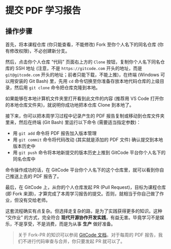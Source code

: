 # 提交 PDF 学习报告

## 操作步骤

首先，将本课程仓库 (你只能查看，不能修改) Fork 至你个人名下的同名仓库 (你有修改权限)，不必创建新分支。

然后，点击你个人仓库 “代码” 页面右上方的 `Clone` 按钮，复制你个人名下同名仓库的 SSH 地址 (注意，不是 `https://gitcode.com` 开头的地址，而是 `git@gitcode.com` 开头的地址；前者只能下载，不能上推)，在终端 (Windows 可以用安装的 Git Bash) 里，先用 `cd` 命令切换至你准备存放本地代码仓库的上级目录，然后用 `git clone` 命令把仓库克隆到本地。

如果能够在本地计算机文件夹里打开看到此文件的内容 (推荐用 VS Code 打开你的本地仓库文件夹)，就说明你成功地把本仓库 Clone 到本地了。

接下来，你可以把本周学习过程中记录产生的 PDF 报告复制或移动到仓库文件夹里来，然后在终端 (Git Bash) 里运行以下命令 (需要适当指定参数)：

- 用 `git add` 命令将 PDF 报告加入版本管理
- 用 `git commit` 命令将代码改动 (其实就是添加的 PDF 文件) 确认提交到本地版本历史中
- 用 `git push` 命令将本地新提交的版本历史上推到 GitCode 平台你个人名下的同名仓库中

命令操作成功的话，在 GitCode 平台你个人名下的这个仓库里，就可以看到你自己推送上去的 PDF 报告了。

最后，在 GitCode 上，从你的个人仓库发起 PR (Pull Request)，目标为课程仓库 (即 Fork 来源)，才算完成了本周学习报告的提交。否则，就相当于你自己做了作业，但没有交给老师。

这套流程确实有点复杂。但选择走复杂的路，是为了实践获得更多的知识。这种 “交作业” 的方式，完全符合 **现代开源协作开发实践**，有益无害。毕竟学习不是娱乐，不是享受，不是消费，而是为从事 **生产** 做好准备。

> 关于 Fork-PR 的知识可以参阅 [GitCode 文档](https://docs.gitcode.com/docs/help/home/org_project/pullrequests/pr-fork)。对于每周的 PDF 报告，我们不进行代码审查与合并，你只要发起 PR 就可以了。
